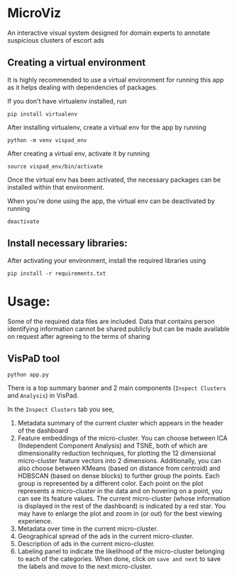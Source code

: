 # MicroViz
An interactive visual system designed for domain experts to annotate suspicious clusters of escort ads

## Creating a virtual environment

It is highly recommended to use a virtual environment for running this app as it helps dealing with dependencies of packages.

If you don't have virtualenv installed, run
```
pip install virtualenv
```

After installing virtualenv, create a virtual env for the app by running
```
python -m venv vispad_env
```

After creating a virtual env, activate it by running
```
source vispad_env/bin/activate
```

Once the virtual env has been activated, the necessary packages can be installed within that environment.

When you're done using the app, the virtual env can be deactivated by running
```
deactivate
```


## Install necessary libraries:

After activating your environment, install the required libraries using 

```
pip install -r requirements.txt
```

# Usage:

Some of the required data files are included. Data that contains person identifying information cannot be shared publicly but can be made available on request after agreeing to the terms of sharing

## VisPaD tool
```
python app.py
```

There is a top summary banner and 2 main components (`Inspect Clusters` and `Analysis`) in VisPad.

In the `Inspect Clusters` tab you see,

1. Metadata summary of the current cluster which appears in the header of the dashboard
2. Feature embeddings of the micro-cluster. You can choose between ICA (Independent Component Analysis) and TSNE, both of which are dimensionality reduction techniques, for plotting the 12 dimensional micro-cluster feature vectors into 2 dimensions. Additionally, you can also choose between KMeans (based on distance from centroid) and HDBSCAN (based on dense blocks) to further group the points. Each group is represented by a different color. Each point on the plot represents a micro-cluster in the data and on hovering on a point, you can see its feature values. The current micro-cluster (whose information is displayed in the rest of the dashboard) is indicated by a red star. You may have to enlarge the plot and zoom in (or out) for the best viewing experience.
3. Metadata over time in the current micro-cluster. 
4. Geographical spread of the ads in the current micro-cluster.
5. Description of ads in the current micro-cluster.
6. Labeling panel to indicate the likelihood of the micro-cluster belonging to each of the categories. When done, click on `save and next` to save the labels and move to the next micro-cluster.

